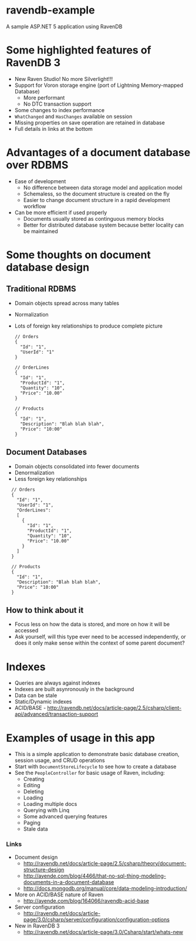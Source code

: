 # ravendb-example
A sample ASP.NET 5 application using RavenDB

# Some highlighted features of RavenDB 3
- New Raven Studio! No more Silverlight!!!
- Support for Voron storage engine (port of Lightning Memory-mapped Database)
  - More performant
  - No DTC transaction support
- Some changes to index performance
- ```WhatChanged``` and ```HasChanges``` available on session
- Missing properties on save operation are retained in database
- Full details in links at the bottom

# Advantages of a document database over RDBMS
- Ease of development
  - No difference between data storage model and application model
  - Schemaless, so the document structure is created on the fly
  - Easier to change document structure in a rapid development workflow
- Can be more efficient if used properly
  - Documents usually stored as continguous memory blocks
  - Better for distributed database system because better locality can be maintained

# Some thoughts on document database design

## Traditional RDBMS
- Domain objects spread across many tables
- Normalization
- Lots of foreign key relationships to produce complete picture

  ```
  // Orders
  {
    "Id": "1",
    "UserId": "1"
  }
  
  // OrderLines
  {
    "Id": "1",
    "ProductId": "1",
    "Quantity": "10",
    "Price": "10.00"
  }
  
  // Products
  {
    "Id": "1",
    "Description": "Blah blah blah",
    "Price": "10:00"
  }
  ```

## Document Databases
- Domain objects consolidated into fewer documents
- Denormalization
- Less foreign key relationships

```
  // Orders
  {
    "Id": "1",
    "UserId": "1",
    "OrderLines":
    [
      {
        "Id": "1",
        "ProductId": "1",
        "Quantity": "10",
        "Price": "10.00"
      }
    ]
  }
  
  // Products
  {
    "Id": "1",
    "Description": "Blah blah blah",
    "Price": "10:00"
  }
  ```

## How to think about it
- Focus less on how the data is stored, and more on how it will be accessed
- Ask yourself, will this type ever need to be accessed independently, or does it only make sense within the context of some parent document?

# Indexes
- Queries are always against indexes
- Indexes are built asynronously in the background
- Data can be stale
- Static/Dynamic indexes
- ACID/BASE - http://ravendb.net/docs/article-page/2.5/csharp/client-api/advanced/transaction-support

# Examples of usage in this app
- This is a simple application to demonstrate basic database creation, session usage, and CRUD operations
- Start with ```DocumentStoreLifecycle``` to see how to create a database
- See the ```PeopleController``` for basic usage of Raven, including:
  - Creating
  - Editing
  - Deleting
  - Loading
  - Loading multiple docs
  - Querying with Linq
  - Some advanced querying features
  - Paging
  - Stale data

### Links
- Document design
  - http://ravendb.net/docs/article-page/2.5/csharp/theory/document-structure-design
  - http://ayende.com/blog/4466/that-no-sql-thing-modeling-documents-in-a-document-database
  - http://docs.mongodb.org/manual/core/data-modeling-introduction/
- More on ACID/BASE nature of Raven
  - http://ayende.com/blog/164066/ravendb-acid-base
- Server configuration
  - http://ravendb.net/docs/article-page/3.0/csharp/server/configuration/configuration-options
- New in RavenDB 3
  - http://ravendb.net/docs/article-page/3.0/Csharp/start/whats-new

